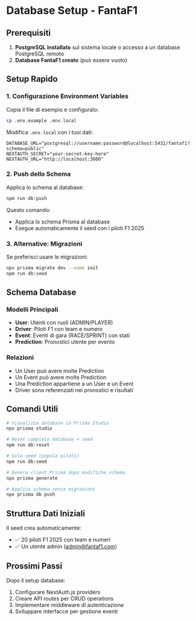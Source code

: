 # Database Setup - FantaF1

## Prerequisiti

1. **PostgreSQL installato** sul sistema locale o accesso a un database PostgreSQL remoto
2. **Database FantaF1 creato** (può essere vuoto)

## Setup Rapido

### 1. Configurazione Environment Variables

Copia il file di esempio e configuralo:
```bash
cp .env.example .env.local
```

Modifica `.env.local` con i tuoi dati:
```env
DATABASE_URL="postgresql://username:password@localhost:5432/fantaf1?schema=public"
NEXTAUTH_SECRET="your-secret-key-here"
NEXTAUTH_URL="http://localhost:3000"
```

### 2. Push dello Schema

Applica lo schema al database:
```bash
npm run db:push
```

Questo comando:
- Applica lo schema Prisma al database
- Esegue automaticamente il seed con i piloti F1 2025

### 3. Alternative: Migrazioni

Se preferisci usare le migrazioni:
```bash
npx prisma migrate dev --name init
npm run db:seed
```

## Schema Database

### Modelli Principali

- **User**: Utenti con ruoli (ADMIN/PLAYER)
- **Driver**: Piloti F1 con team e numero
- **Event**: Eventi di gara (RACE/SPRINT) con stati
- **Prediction**: Pronostici utente per evento

### Relazioni

- Un User può avere molte Prediction
- Un Event può avere molte Prediction  
- Una Prediction appartiene a un User e un Event
- Driver sono referenziati nei pronostici e risultati

## Comandi Utili

```bash
# Visualizza database in Prisma Studio
npx prisma studio

# Reset completo database + seed
npm run db:reset

# Solo seed (popola piloti)
npm run db:seed

# Genera client Prisma dopo modifiche schema
npx prisma generate

# Applica schema senza migrazioni
npx prisma db push
```

## Struttura Dati Iniziali

Il seed crea automaticamente:
- ✅ 20 piloti F1 2025 con team e numeri
- ✅ Un utente admin (admin@fantaf1.com)

## Prossimi Passi

Dopo il setup database:
1. Configurare NextAuth.js providers
2. Creare API routes per CRUD operations
3. Implementare middleware di autenticazione
4. Sviluppare interfacce per gestione eventi
